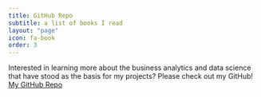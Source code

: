 ```yaml
---
title: GitHub Repo
subtitle: a list of books I read
layout: "page"
icon: fa-book
order: 3
---
```


Interested in learning more about the business analytics and data science that have stood as the basis for my projects? Please check out my GitHub!
[My GitHub Repo](https://github.com/diannasinicrope/DSC680)
